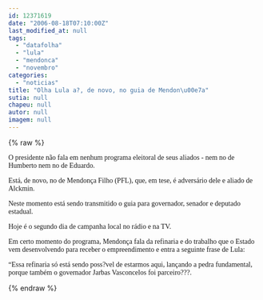 ```yaml
---
id: 12371619
date: "2006-08-18T07:10:00Z"
last_modified_at: null
tags:
  - "datafolha"
  - "lula"
  - "mendonca"
  - "novembro"
categories:
  - "noticias"
title: "Olha Lula a?, de novo, no guia de Mendon\u00e7a"
sutia: null
chapeu: null
autor: null
imagem: null
---
```

{% raw %}
<p><P><FONT face=Verdana>O presidente não fala em nenhum programa eleitoral de seus aliados - nem no de Humberto nem no de Eduardo.</FONT></P></p>
<p><P><FONT face=Verdana>Está, de novo, no de Mendonça Filho (PFL), que, em tese, é adversário dele e aliado de Alckmin. </FONT></P></p>
<p><P><FONT face=Verdana>Neste momento está sendo transmitido o guia para governador, senador e deputado estadual.</FONT></P></p>
<p><P><FONT face=Verdana>Hoje é o segundo dia de campanha local no rádio e na TV.</FONT></P></p>
<p><P><FONT face=Verdana>Em certo momento do programa, Mendonça fala da refinaria e do trabalho que o Estado vem desenvolvendo para receber o empreendimento e entra a seguinte frase de Lula:</FONT></P></p>
<p><P><FONT face=Verdana>“Essa refinaria só está sendo poss?vel de estarmos aqui, lançando a pedra fundamental, porque também o governador Jarbas Vasconcelos foi parceiro???.</FONT></P> </p>
{% endraw %}